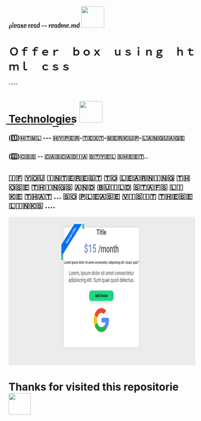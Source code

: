 <h3>⍴ᥣᥱᥲsᥱ rᥱᥲძ -- rᥱᥲძmᥱ.mძ <img src="https://cdn-icons-png.flaticon.com/128/5358/5358566.png" width="62" height="58"/></h3>
<h1>Ｏｆｆｅｒ　ｂｏｘ　ｕｓｉｎｇ　ｈｔｍｌ　ｃｓｓ　</h1>
---- <h1>T͟e͟c͟h͟n͟o͟l͟o͟g͟i͟e͟s͟ <img src="https://cdn-icons-png.flaticon.com/128/8297/8297428.png" width="62" height="58"/></h1>
<h3>(1️⃣)🇭‌🇹‌🇲‌🇱‌ --- 🇭‌🇾‌🇵‌🇪‌🇷‌-🇹‌🇪‌🇽‌🇹‌-🇲‌🇪‌🇷‌🇰‌🇺‌🇵‌-🇱‌🇦‌🇳‌🇬‌🇺‌🇦‌🇬‌🇪‌</h3>
<h3>(2️⃣)🇨‌🇸‌🇸‌ -- 🇨‌🇦‌🇸‌🇨‌🇦‌🇩‌🇮‌🇦‌ 🇸‌🇹‌🇾‌🇪‌🇱‌ 🇸‌🇭‌🇪‌🇪‌🇹‌..</h3> 
<h2>🇮‌🇫‌ 🇾‌🇴‌🇺‌ 🇮‌🇳‌🇹‌🇪‌🇷‌🇪‌🇸‌🇹‌ 🇹‌🇴‌ 🇱‌🇪‌🇦‌🇷‌🇳‌🇮‌🇳‌🇬‌ 🇹‌🇭‌🇴‌🇸‌🇪‌ 🇹‌🇭‌🇮‌🇳‌🇬‌🇸‌ 🇦‌🇳‌🇩‌ 🇧‌🇺‌🇮‌🇱‌🇩‌ 🇸‌🇹‌🇦‌🇫‌🇸‌ 🇱‌🇮‌🇰‌🇪‌ 🇹‌🇭‌🇦‌🇹‌ ... 🇸‌🇴‌ 🇵‌🇱‌🇪‌🇦‌🇸‌🇪‌ 🇻‌🇮‌🇸‌🇮‌🇹‌ 🇹‌🇭‌🇪‌🇸‌🇪‌ 🇱‌🇮‌🇳‌🇰‌🇸‌ ....</h2>

<img src="https://raw.githubusercontent.com/raihan-jishan/Github-cover-photo/main/offer%20box.png"  width="1000" height="400"/>

<h1>Thanks for visited this repositorie <img src="https://cdn-icons-png.flaticon.com/128/7626/7626740.png" width="60" height="58" /></h1>
